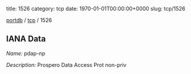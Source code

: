 title: 1526
category: tcp
date: 1970-01-01T00:00:00+0000
slug: tcp/1526

[portdb](/) / [tcp](/category/tcp.html) / 1526


## IANA Data

_Name:_ pdap-np

_Description:_ Prospero Data Access Prot non-priv

